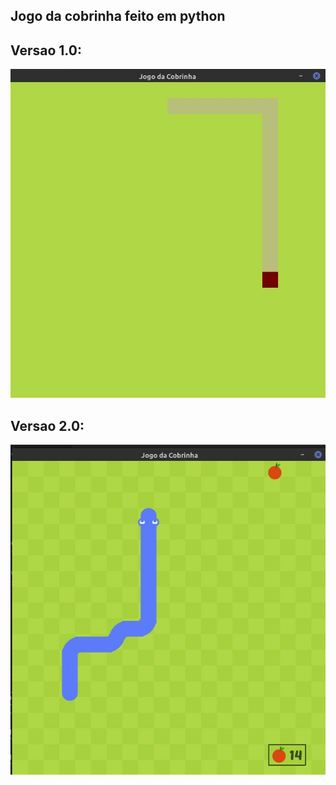 ## Jogo da cobrinha feito em python 

## Versao 1.0: 

![1.0](https://github.com/Alexandre-Paulo-Silva/jogo-da-cobrinha/blob/main/tela1.jpg)

## Versao 2.0:

![2.0](https://github.com/Alexandre-Paulo-Silva/jogo-da-cobrinha/blob/main/tela2.jpg)
